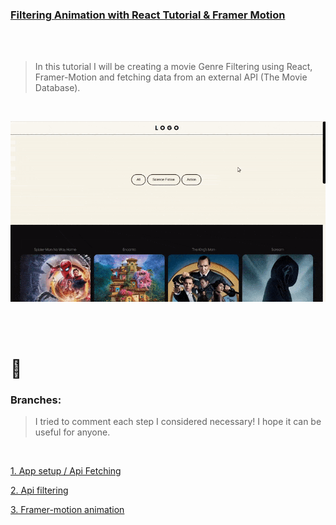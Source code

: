 ### [Filtering Animation with React Tutorial & Framer Motion](https://youtu.be/nyg5Lpl6AiM)

<br>
<br>

> In this tutorial I will be creating a movie Genre Filtering using React, Framer-Motion and fetching data from an external API (The Movie Database).

<br>

[<img src="./src/img/animatedprescense.gif"/>]()

<br>

<br>

# 🌈

### Branches:

> I tried to comment each step I considered necessary! I hope it can be useful for anyone.

<br>

[1. App setup / Api Fetching](https://github.com/nadiamariduena/movie-animated-filtering-react/tree/1app-stup-api-setup-fetching-styles)

[2. Api filtering](https://github.com/nadiamariduena/movie-animated-filtering-react/tree/2-button-state-filtering-api-genres)

[3. Framer-motion animation](https://github.com/nadiamariduena/movie-animated-filtering-react/tree/3-animation-framer-motion)

